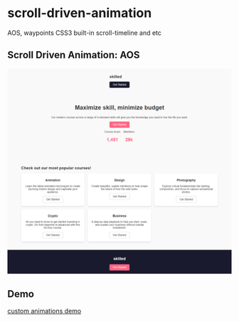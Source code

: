 # scroll-driven-animation

AOS, waypoints CSS3 built-in scroll-timeline and etc

## Scroll Driven Animation: AOS

![screenshot](screencapture-127-0-0-1-8000-index-html-2024-12-05-21_37_13.png)

## Demo

[custom animations demo](c:/Users/Lenovo/Downloads/screen-capture.webm)
